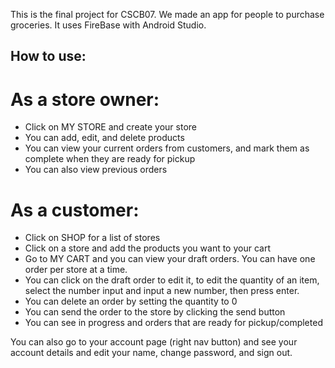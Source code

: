 This is the final project for CSCB07. We made an app for people to purchase groceries. It uses FireBase with Android Studio.

## How to use:

# As a store owner:
- Click on MY STORE and create your store
- You can add, edit, and delete products
- You can view your current orders from customers, and mark them as complete when they are ready for pickup
- You can also view previous orders

# As a customer:
- Click on SHOP for a list of stores
- Click on a store and add the products you want to your cart
- Go to MY CART and you can view your draft orders. You can have one order per store at a time.
- You can click on the draft order to edit it, to edit the quantity of an item, select the number input and input a new number, then press enter.
- You can delete an order by setting the quantity to 0
- You can send the order to the store by clicking the send button
- You can see in progress and orders that are ready for pickup/completed

You can also go to your account page (right nav button) and see your account details and edit your name, change password, and sign out.
